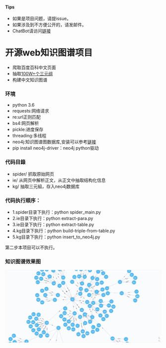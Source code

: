 #### Tips


- 如果是项目问题，请提issue。
- 如果涉及到不方便公开的，请发邮件。
- ChatBot请访问[链接](http://121.42.138.77:8889/)

# 开源web知识图谱项目

- 爬取百度百科中文页面
- 抽取[100W+个三元组](https://raw.githubusercontent.com/lixiang0/WEB_KG/master/kg/triples.txt)
- 构建中文知识图谱

### 环境

- python 3.6
- requests:网络请求
- re:url正则匹配
- bs4:网页解析
- pickle:进度保存
- threading:多线程
- neo4j:知识图谱图数据库,安装可以参考[链接](http://blog.rubenxiao.com/posts/install-neo4j.html)
- pip install neo4j-driver：neo4j python驱动


### 代码目錄

- spider/ 抓取原始网页
- ie/ 从网页中解析正文，从正文中抽取结构化信息
- kg/ 抽取三元組，存入neo4j数据库


### 代码执行顺序：


- 1.spider目录下执行：python spider_main.py
- 2.ie目录下执行：python extract-para.py
- 3.ie目录下执行：python extract-table.py
- 4.kg目录下执行：python build-triple-from-table.py
- 5.kg目录下执行：python insert_to_neo4j.py

第二步本项目可以不执行。

### 知识图谱效果图

![](./kg/kg.png)

